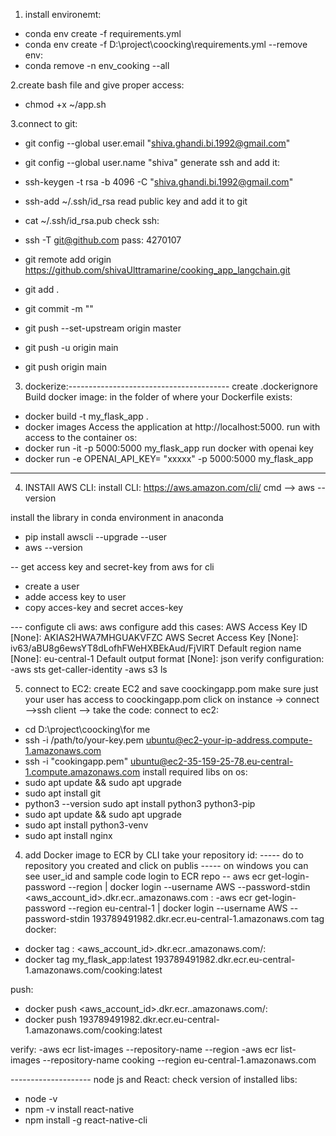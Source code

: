 1. install environemt:
- conda env create -f requirements.yml
- conda env create -f D:\project\coocking\requirements.yml
--remove env:
- conda remove -n env_cooking --all


2.create bash file and give proper access:
 - chmod +x ~/app.sh

3.connect to git:
 - git config --global user.email "shiva.ghandi.bi.1992@gmail.com"
 - git config --global user.name "shiva"
 generate ssh and add it:
 - ssh-keygen -t rsa -b 4096 -C "shiva.ghandi.bi.1992@gmail.com"
 - ssh-add ~/.ssh/id_rsa
 read public key and add it to git
 - cat ~/.ssh/id_rsa.pub
 check ssh:
 - ssh -T git@github.com
pass: 4270107

- git remote add origin https://github.com/shivaUlttramarine/cooking_app_langchain.git

- git add .
- git commit -m ""
- git push --set-upstream origin master
- git push -u origin main
- git push origin main

3. dockerize:----------------------------------------
create .dockerignore
Build docker image:
in the folder of where your Dockerfile exists:
- docker build -t my_flask_app .
- docker images
Access the application at http://localhost:5000.
run with access to the container os:
- docker run -it -p 5000:5000 my_flask_app
run docker with openai key
- docker run -e OPENAI_API_KEY= "xxxxx" -p 5000:5000 my_flask_app



-------------------------------------
4. INSTAll AWS CLI:
install CLI: https://aws.amazon.com/cli/
cmd --> aws --version

install the library in conda environment in anaconda
- pip install awscli --upgrade --user
- aws --version

-- get access key and secret-key from aws for cli
- create a  user
- adde access key to user
- copy acces-key and secret acces-key

--- configute cli aws:
aws configure
add this cases:
AWS Access Key ID [None]: AKIAS2HWA7MHGUAKVFZC
AWS Secret Access Key [None]: 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
Default region name [None]: eu-central-1
Default output format [None]: json
verify configuration:
-aws sts get-caller-identity
-aws s3 ls


5. connect to EC2:
create EC2 and save coockingapp.pom
make sure just your user has access to coockingapp.pom
click on instance -> connect -->ssh client --> take the code:
connect to ec2:
- cd D:\project\coocking\for me
- ssh -i /path/to/your-key.pem ubuntu@ec2-your-ip-address.compute-1.amazonaws.com
- ssh -i "cookingapp.pem" ubuntu@ec2-35-159-25-78.eu-central-1.compute.amazonaws.com
install required libs on os:
- sudo apt update && sudo apt upgrade
- sudo apt install git
- python3 --version
sudo apt install python3 python3-pip
- sudo apt update && sudo apt upgrade
- sudo apt install python3-venv
- sudo apt install nginx

4. add Docker image to ECR by CLI
 take your repository id:
----- do to repository you created and click on publis
----- on windows you can see user_id and sample code
 login to ECR repo
-- aws ecr get-login-password --region <your-region> | docker login --username AWS --password-stdin <aws_account_id>.dkr.ecr.<your-region>.amazonaws.com  :
-aws ecr get-login-password --region eu-central-1 | docker login --username AWS --password-stdin 193789491982.dkr.ecr.eu-central-1.amazonaws.com
tag docker:
- docker tag <your-image>:<tag> <aws_account_id>.dkr.ecr.<your-region>.amazonaws.com/<repository-name>:<tag>
- docker tag my_flask_app:latest 193789491982.dkr.ecr.eu-central-1.amazonaws.com/cooking:latest

push:
- docker push <aws_account_id>.dkr.ecr.<your-region>.amazonaws.com/<repository-name>:<tag>
- docker push 193789491982.dkr.ecr.eu-central-1.amazonaws.com/cooking:latest

verify:
-aws ecr list-images --repository-name <repository-name> --region <your-region>
-aws ecr list-images --repository-name cooking --region eu-central-1.amazonaws.com




-------------------- node js and React:
 check version of installed libs:
- node -v
- npm -v
install react-native
- npm install -g react-native-cli
